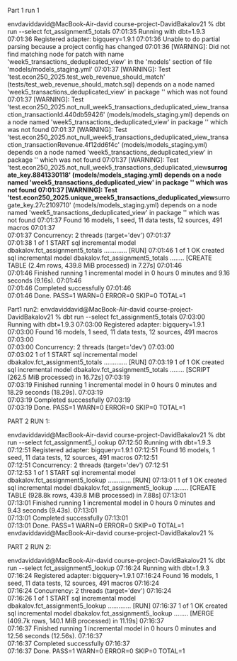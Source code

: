 Part 1 run 1

envdaviddavid@MacBook-Air-david course-project-DavidBakalov21 % dbt run --select fct_assignment5_totals
07:01:35 Running with dbt=1.9.3
07:01:36 Registered adapter: bigquery=1.9.1
07:01:36 Unable to do partial parsing because a project config has changed
07:01:36 [WARNING]: Did not find matching node for patch with name 'week5_transactions_deduplicated_view' in the 'models' section of file 'models/models_staging.yml'
07:01:37 [WARNING]: Test 'test.econ250_2025.test_web_revenue_should_match' (tests/test_web_revenue_should_match.sql) depends on a node named 'week5_transactions_deduplicated_view' in package '' which was not found
07:01:37 [WARNING]: Test 'test.econ250_2025.not_null_week5_transactions_deduplicated_view_transaction_transactionId.440db59426' (models/models_staging.yml) depends on a node named 'week5_transactions_deduplicated_view' in package '' which was not found
07:01:37 [WARNING]: Test 'test.econ250_2025.not_null_week5_transactions_deduplicated_view_transaction_transactionRevenue.4f12dd6f4c' (models/models_staging.yml) depends on a node named 'week5_transactions_deduplicated_view' in package '' which was not found
07:01:37 [WARNING]: Test 'test.econ250_2025.not_null_week5_transactions_deduplicated_view**surrogate_key.8841330118' (models/models_staging.yml) depends on a node named 'week5_transactions_deduplicated_view' in package '' which was not found
07:01:37 [WARNING]: Test 'test.econ250_2025.unique_week5_transactions_deduplicated_view**surrogate_key.27c2109710' (models/models_staging.yml) depends on a node named 'week5_transactions_deduplicated_view' in package '' which was not found
07:01:37 Found 16 models, 1 seed, 11 data tests, 12 sources, 491 macros
07:01:37  
07:01:37 Concurrency: 2 threads (target='dev')
07:01:37  
07:01:38 1 of 1 START sql incremental model dbakalov.fct_assignment5_totals ............. [RUN]
07:01:46 1 of 1 OK created sql incremental model dbakalov.fct_assignment5_totals ........ [CREATE TABLE (2.4m rows, 439.8 MiB processed) in 7.27s]
07:01:46  
07:01:46 Finished running 1 incremental model in 0 hours 0 minutes and 9.16 seconds (9.16s).
07:01:46  
07:01:46 Completed successfully
07:01:46  
07:01:46 Done. PASS=1 WARN=0 ERROR=0 SKIP=0 TOTAL=1

Part1 run2:
envdaviddavid@MacBook-Air-david course-project-DavidBakalov21 % dbt run --select fct_assignment5_totals
07:03:00 Running with dbt=1.9.3
07:03:00 Registered adapter: bigquery=1.9.1
07:03:00 Found 16 models, 1 seed, 11 data tests, 12 sources, 491 macros
07:03:00  
07:03:00 Concurrency: 2 threads (target='dev')
07:03:00  
07:03:02 1 of 1 START sql incremental model dbakalov.fct_assignment5_totals ............. [RUN]
07:03:19 1 of 1 OK created sql incremental model dbakalov.fct_assignment5_totals ........ [SCRIPT (262.5 MiB processed) in 16.72s]
07:03:19  
07:03:19 Finished running 1 incremental model in 0 hours 0 minutes and 18.29 seconds (18.29s).
07:03:19  
07:03:19 Completed successfully
07:03:19  
07:03:19 Done. PASS=1 WARN=0 ERROR=0 SKIP=0 TOTAL=1

PART 2 RUN 1:

envdaviddavid@MacBook-Air-david course-project-DavidBakalov21 % dbt run --select fct_assignment5_l
ookup
07:12:50 Running with dbt=1.9.3
07:12:51 Registered adapter: bigquery=1.9.1
07:12:51 Found 16 models, 1 seed, 11 data tests, 12 sources, 491 macros
07:12:51  
07:12:51 Concurrency: 2 threads (target='dev')
07:12:51  
07:12:53 1 of 1 START sql incremental model dbakalov.fct_assignment5_lookup ............. [RUN]
07:13:01 1 of 1 OK created sql incremental model dbakalov.fct_assignment5_lookup ........ [CREATE TABLE (928.8k rows, 439.8 MiB processed) in 7.88s]
07:13:01  
07:13:01 Finished running 1 incremental model in 0 hours 0 minutes and 9.43 seconds (9.43s).
07:13:01  
07:13:01 Completed successfully
07:13:01  
07:13:01 Done. PASS=1 WARN=0 ERROR=0 SKIP=0 TOTAL=1
envdaviddavid@MacBook-Air-david course-project-DavidBakalov21 %

PART 2 RUN 2:

envdaviddavid@MacBook-Air-david course-project-DavidBakalov21 % dbt run --select fct_assignment5_lookup
07:16:24 Running with dbt=1.9.3
07:16:24 Registered adapter: bigquery=1.9.1
07:16:24 Found 16 models, 1 seed, 11 data tests, 12 sources, 491 macros
07:16:24  
07:16:24 Concurrency: 2 threads (target='dev')
07:16:24  
07:16:26 1 of 1 START sql incremental model dbakalov.fct_assignment5_lookup ............. [RUN]
07:16:37 1 of 1 OK created sql incremental model dbakalov.fct_assignment5_lookup ........ [MERGE (409.7k rows, 140.1 MiB processed) in 11.19s]
07:16:37  
07:16:37 Finished running 1 incremental model in 0 hours 0 minutes and 12.56 seconds (12.56s).
07:16:37  
07:16:37 Completed successfully
07:16:37  
07:16:37 Done. PASS=1 WARN=0 ERROR=0 SKIP=0 TOTAL=1
